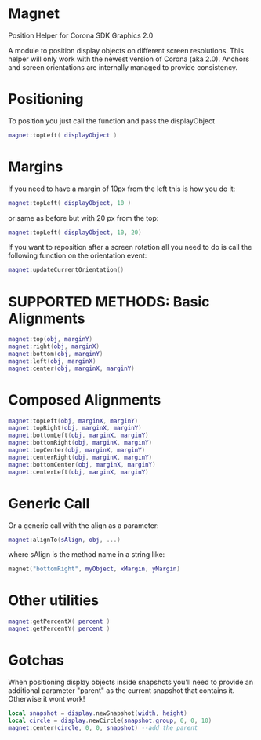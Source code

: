 Magnet
======

Position Helper for Corona SDK Graphics 2.0

A module to position display objects on different screen resolutions. This helper will only work with the newest version of Corona (aka 2.0). Anchors and screen orientations are internally managed to provide consistency.

Positioning
===========

To position you just call the function and pass the displayObject
```lua
magnet:topLeft( displayObject )
```

Margins
=======

If you need to have a margin of 10px from the left this is how you do it:
```lua
magnet:topLeft( displayObject, 10 )
```
or same as before but with 20 px from the top:

```lua
magnet:topLeft( displayObject, 10, 20)
```

If you want to reposition after a screen rotation all you need to do is call the following function on the orientation event:
```lua
magnet:updateCurrentOrientation()
```

SUPPORTED METHODS:
Basic Alignments
=======
```lua
magnet:top(obj, marginY)
magnet:right(obj, marginX)
magnet:bottom(obj, marginY)
magnet:left(obj, marginX)
magnet:center(obj, marginX, marginY)
```
Composed Alignments
=====
```lua
magnet:topLeft(obj, marginX, marginY)
magnet:topRight(obj, marginX, marginY)
magnet:bottomLeft(obj, marginX, marginY)
magnet:bottomRight(obj, marginX, marginY)
magnet:topCenter(obj, marginX, marginY)
magnet:centerRight(obj, marginX, marginY)
magnet:bottomCenter(obj, marginX, marginY)
magnet:centerLeft(obj, marginX, marginY)
```

Generic Call
=====
Or a generic call with the align as a parameter:
```lua
magnet:alignTo(sAlign, obj, ...)
```
where sAlign is the method name in a string like: 
```lua
magnet("bottomRight", myObject, xMargin, yMargin)
```

Other utilities
======
```lua
magnet:getPercentX( percent )
magnet:getPercentY( percent )
```

Gotchas
======
When positioning display objects inside snapshots you'll need to provide an additional parameter "parent" as the current snapshot that contains it. Otherwise it wont work!
```lua
local snapshot = display.newSnapshot(width, height)
local circle = display.newCircle(snapshot.group, 0, 0, 10)
magnet:center(circle, 0, 0, snapshot) --add the parent
```


